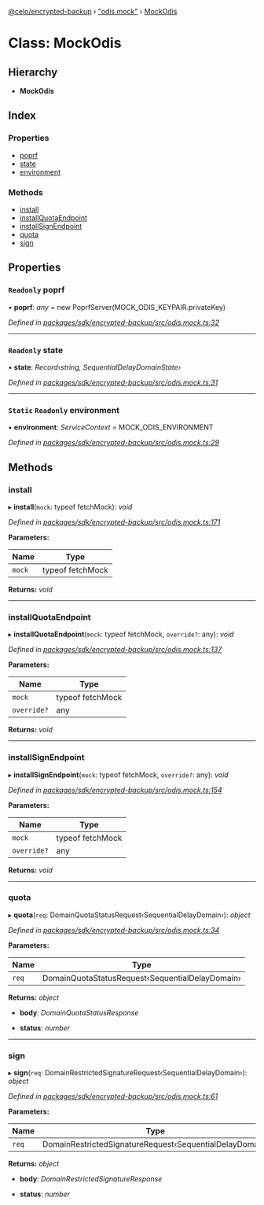 [@celo/encrypted-backup](../README.md) › ["odis.mock"](../modules/_odis_mock_.md) › [MockOdis](_odis_mock_.mockodis.md)

# Class: MockOdis

## Hierarchy

* **MockOdis**

## Index

### Properties

* [poprf](_odis_mock_.mockodis.md#readonly-poprf)
* [state](_odis_mock_.mockodis.md#readonly-state)
* [environment](_odis_mock_.mockodis.md#static-readonly-environment)

### Methods

* [install](_odis_mock_.mockodis.md#install)
* [installQuotaEndpoint](_odis_mock_.mockodis.md#installquotaendpoint)
* [installSignEndpoint](_odis_mock_.mockodis.md#installsignendpoint)
* [quota](_odis_mock_.mockodis.md#quota)
* [sign](_odis_mock_.mockodis.md#sign)

## Properties

### `Readonly` poprf

• **poprf**: *any* = new PoprfServer(MOCK_ODIS_KEYPAIR.privateKey)

*Defined in [packages/sdk/encrypted-backup/src/odis.mock.ts:32](https://github.com/celo-org/celo-monorepo/blob/master/packages/sdk/encrypted-backup/src/odis.mock.ts#L32)*

___

### `Readonly` state

• **state**: *Record‹string, SequentialDelayDomainState›*

*Defined in [packages/sdk/encrypted-backup/src/odis.mock.ts:31](https://github.com/celo-org/celo-monorepo/blob/master/packages/sdk/encrypted-backup/src/odis.mock.ts#L31)*

___

### `Static` `Readonly` environment

▪ **environment**: *ServiceContext* = MOCK_ODIS_ENVIRONMENT

*Defined in [packages/sdk/encrypted-backup/src/odis.mock.ts:29](https://github.com/celo-org/celo-monorepo/blob/master/packages/sdk/encrypted-backup/src/odis.mock.ts#L29)*

## Methods

###  install

▸ **install**(`mock`: typeof fetchMock): *void*

*Defined in [packages/sdk/encrypted-backup/src/odis.mock.ts:171](https://github.com/celo-org/celo-monorepo/blob/master/packages/sdk/encrypted-backup/src/odis.mock.ts#L171)*

**Parameters:**

Name | Type |
------ | ------ |
`mock` | typeof fetchMock |

**Returns:** *void*

___

###  installQuotaEndpoint

▸ **installQuotaEndpoint**(`mock`: typeof fetchMock, `override?`: any): *void*

*Defined in [packages/sdk/encrypted-backup/src/odis.mock.ts:137](https://github.com/celo-org/celo-monorepo/blob/master/packages/sdk/encrypted-backup/src/odis.mock.ts#L137)*

**Parameters:**

Name | Type |
------ | ------ |
`mock` | typeof fetchMock |
`override?` | any |

**Returns:** *void*

___

###  installSignEndpoint

▸ **installSignEndpoint**(`mock`: typeof fetchMock, `override?`: any): *void*

*Defined in [packages/sdk/encrypted-backup/src/odis.mock.ts:154](https://github.com/celo-org/celo-monorepo/blob/master/packages/sdk/encrypted-backup/src/odis.mock.ts#L154)*

**Parameters:**

Name | Type |
------ | ------ |
`mock` | typeof fetchMock |
`override?` | any |

**Returns:** *void*

___

###  quota

▸ **quota**(`req`: DomainQuotaStatusRequest‹SequentialDelayDomain›): *object*

*Defined in [packages/sdk/encrypted-backup/src/odis.mock.ts:34](https://github.com/celo-org/celo-monorepo/blob/master/packages/sdk/encrypted-backup/src/odis.mock.ts#L34)*

**Parameters:**

Name | Type |
------ | ------ |
`req` | DomainQuotaStatusRequest‹SequentialDelayDomain› |

**Returns:** *object*

* **body**: *DomainQuotaStatusResponse*

* **status**: *number*

___

###  sign

▸ **sign**(`req`: DomainRestrictedSignatureRequest‹SequentialDelayDomain›): *object*

*Defined in [packages/sdk/encrypted-backup/src/odis.mock.ts:61](https://github.com/celo-org/celo-monorepo/blob/master/packages/sdk/encrypted-backup/src/odis.mock.ts#L61)*

**Parameters:**

Name | Type |
------ | ------ |
`req` | DomainRestrictedSignatureRequest‹SequentialDelayDomain› |

**Returns:** *object*

* **body**: *DomainRestrictedSignatureResponse*

* **status**: *number*
